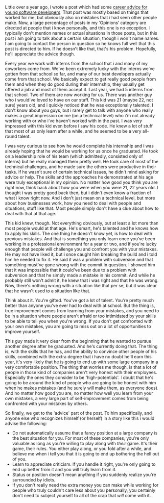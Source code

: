 Little over a year ago, i wrote a post which had some <a href="http://davybrion.com/blog/2008/10/career-advice-for-young-developers/">career advice for young software developers</a>.  That post was mostly based on things that worked for me, but obviously also on mistakes that i had seen other people make.   Now, a large percentage of posts in my 'Opinions' category are directed at people that i know personally, and this one is no exception.  I typically don't mention names or actual situations in those posts, but in this post i am going to talk about a certain situation, though i won't name names.  I am going to contact the person in question so he knows full well that this post is directed to him.  If he doesn't like that, that's his problem.  Hopefully, he'll appreciate the advice though.

Every year we work with interns from the school that i and many of my coworkers come from.  We've been extremely lucky with the interns we've gotten from that school so far, and many of our best developers actually come from that school.  We basically expect to get really good people from them and when they do good during their internship, they usually get offered a job and most of them accept it.  Last year, we had 5 interns from that school.  Two of them are now working for us.  There was another guy who i would've loved to have on our staff.   This kid was 21 (maybe 22, not sure) years old, and i quickly noticed that he was exceptionally talented.  I don't know about you guys, but i rarely get to talk with anyone who really makes a great impression on me (on a technical level) who i'm not already working with or who i've haven't worked with in the past.  I was <em>very</em> impressed with this kid even before i saw his code.  He knew a lot of stuff that most of us only learn after a while, and he seemed to be a very all-round talent.

I was very curious to see how he would complete his internship and i was already hoping that he would be working for us once he graduated.  He took on a leadership role of his team (which admittedly, consisted only of interns) but he really managed them pretty well.   He took care of most of the technical challenges, and he made sure the others were productive in their tasks.  If he wasn't sure of certain technical issues, he didn't mind asking for advice or help.  The skills and the approaches he demonstrated at his age were truly exceptional in my opinion.  No matter how good you think you are right now, think back about how you were when you were 21, 22 years old.  I thought i was pretty good back then, but i didn't even know a fraction of what i know right now.  And i don't just mean on a technical level, but more about how businesses work, how you need to deal with people and situations, stuff like that.  Most people simply don't have a clue about how to deal with that at that age.

This kid knew, though.  Not everything obviously, but at least a lot more than most people would at that age.  He's smart, he's talented and he knows how to apply his skills.   The one thing he doesn't know yet, is how to deal with previous mistakes.   And that is something you only learn once you've been working in a professional environment for a year or two, and if you're lucky enough that people will challenge you and confront you with your mistakes.  He may not have liked it, but i once caught him breaking the build and i told him he needed to fix it.  He said it was a problem with subversion and that something must've gone wrong with the commit in question.  I showed him that it was impossible that it could've been due to a problem with subversion and that he simply made a mistake in his commit.  And while he probably still won't admit it, he knew that i was right and that he was wrong.  Now, there's nothing wrong with a situation like that per se, but it was clear that he wasn't used to a situation like that.

Think about it.  You're gifted.  You've got a lot of talent.  You're pretty much better than anyone you've ever had to deal with at school.  But the thing is, true improvement comes from learning from your mistakes, and you need to be in a situation where people aren't afraid or too intimidated by your skills to be able to tell you when you're wrong.  If you don't get confronted with your own mistakes, you are going to miss out on a lot of opportunities to improve yourself.  

This guy made it very clear from the beginning that he wanted to pursue another degree after he graduated.  And he's currently doing that.  The thing is, with the skills that he has, and the ability to convince other people of his skills, combined with the extra degree that i have no doubt he'll earn this year, it's very likely that he is going to end up with some large company in a very comfortable position.  The thing that worries me though, is that a lot of people in those kind of companies aren't very honest with their employees.  Especially the ones they consider to be 'high-potentials'.  I doubt that he's going to be around the kind of people who are going to be honest with him when he makes mistakes (and he surely will make them, as everyone does).  And no matter how good you are, no matter how well you learn from your own mistakes, a very large part of self-improvement comes from being confronted with your mistakes by others.

So finally, we get to the 'advice' part of the post.  To him specifically, and anyone else who recognizes himself (or herself) in a story like this i would advise the following:

<ul>
	<li>Do not automatically assume that a fancy position at a large company is the best situation for you.  For most of these companies, you're only valuable as long as you're willing to play along with <em>their</em> game.  It's their game, their rules.  You either play along, or you fold after a while, and believe me when i tell you that it is going to end up bothering the hell out of you.</li>
	<li>Learn to appreciate criticism.  If you handle it right, you're only going to end up better from it and you will truly learn from it.</li>
	<li>Status or position doesn't mean anything if you suddenly realize you're surrounded by idiots.</li>
	<li>If you don't really need the extra money you can make while working for people who truly couldn't care less about you personally, you certainly don't need to subject yourself to all of the crap that <em>will</em> come with it.</li>
</ul>







